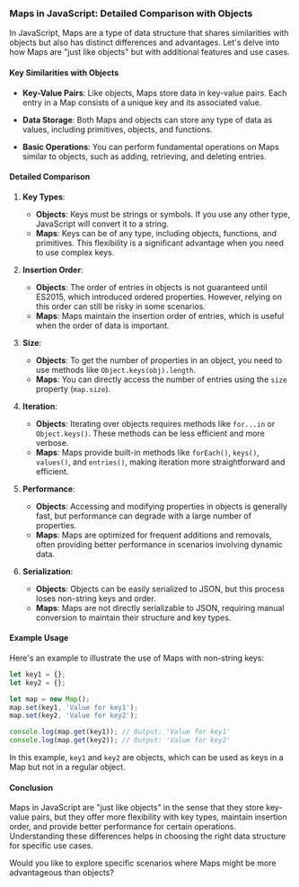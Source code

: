 ### Maps in JavaScript: Detailed Comparison with Objects

In JavaScript, Maps are a type of data structure that shares similarities with objects but also has distinct differences and advantages. Let's delve into how Maps are "just like objects" but with additional features and use cases.

#### Key Similarities with Objects

- **Key-Value Pairs**: Like objects, Maps store data in key-value pairs. Each entry in a Map consists of a unique key and its associated value.

- **Data Storage**: Both Maps and objects can store any type of data as values, including primitives, objects, and functions.

- **Basic Operations**: You can perform fundamental operations on Maps similar to objects, such as adding, retrieving, and deleting entries.

#### Detailed Comparison

1. **Key Types**:
   - **Objects**: Keys must be strings or symbols. If you use any other type, JavaScript will convert it to a string.
   - **Maps**: Keys can be of any type, including objects, functions, and primitives. This flexibility is a significant advantage when you need to use complex keys.

2. **Insertion Order**:
   - **Objects**: The order of entries in objects is not guaranteed until ES2015, which introduced ordered properties. However, relying on this order can still be risky in some scenarios.
   - **Maps**: Maps maintain the insertion order of entries, which is useful when the order of data is important.

3. **Size**:
   - **Objects**: To get the number of properties in an object, you need to use methods like `Object.keys(obj).length`.
   - **Maps**: You can directly access the number of entries using the `size` property (`map.size`).

4. **Iteration**:
   - **Objects**: Iterating over objects requires methods like `for...in` or `Object.keys()`. These methods can be less efficient and more verbose.
   - **Maps**: Maps provide built-in methods like `forEach()`, `keys()`, `values()`, and `entries()`, making iteration more straightforward and efficient.

5. **Performance**:
   - **Objects**: Accessing and modifying properties in objects is generally fast, but performance can degrade with a large number of properties.
   - **Maps**: Maps are optimized for frequent additions and removals, often providing better performance in scenarios involving dynamic data.

6. **Serialization**:
   - **Objects**: Objects can be easily serialized to JSON, but this process loses non-string keys and order.
   - **Maps**: Maps are not directly serializable to JSON, requiring manual conversion to maintain their structure and key types.

#### Example Usage

Here's an example to illustrate the use of Maps with non-string keys:

```javascript
let key1 = {};
let key2 = {};

let map = new Map();
map.set(key1, 'Value for key1');
map.set(key2, 'Value for key2');

console.log(map.get(key1)); // Output: 'Value for key1'
console.log(map.get(key2)); // Output: 'Value for key2'
```

In this example, `key1` and `key2` are objects, which can be used as keys in a Map but not in a regular object.

#### Conclusion

Maps in JavaScript are "just like objects" in the sense that they store key-value pairs, but they offer more flexibility with key types, maintain insertion order, and provide better performance for certain operations. Understanding these differences helps in choosing the right data structure for specific use cases.

Would you like to explore specific scenarios where Maps might be more advantageous than objects?

